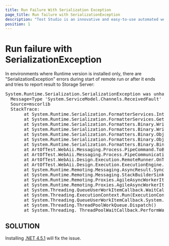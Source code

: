 ```yaml
---
title: Run Failure With Serialization Exception
page_title: Run failure with SerializationException
description: "Test Studio is an innovative and easy-to-use automated web, WPF and load testing solution. Test Studio tests support essential technologies like ASP.NET AJAX, Silverlight, PHP and MVC. HTML5, Testing framework, functional testing, performance testing, load testing, exploratory testing, manual testing."
position: 1
---
```

# Run failure with SerializationException

In environments where Runtime version is installed only, there are "SerializationException" errors during start of remote run or after it ends and tries to report result to Storage Server:

<pre>
System.Runtime.Serialization.SerializationException was unhandled
  Message=Type 'System.ServiceModel.Channels.ReceivedFault' in Assembly 'System.ServiceModel, Version=4.0.0.0, Culture=neutral, PublicKeyToken=b77a5c561934e089' is not marked as serializable.
  Source=mscorlib
  StackTrace:
       at System.Runtime.Serialization.FormatterServices.InternalGetSerializableMembers(RuntimeType type)
       at System.Runtime.Serialization.FormatterServices.GetSerializableMembers(Type type, StreamingContext context)
       at System.Runtime.Serialization.Formatters.Binary.WriteObjectInfo.InitMemberInfo()
       at System.Runtime.Serialization.Formatters.Binary.WriteObjectInfo.InitSerialize(Object obj, ISurrogateSelector surrogateSelector, StreamingContext context, SerObjectInfoInit serObjectInfoInit, IFormatterConverter converter, ObjectWriter objectWriter, SerializationBinder binder)
       at System.Runtime.Serialization.Formatters.Binary.ObjectWriter.Write(WriteObjectInfo objectInfo, NameInfo memberNameInfo, NameInfo typeNameInfo)
       at System.Runtime.Serialization.Formatters.Binary.ObjectWriter.Serialize(Object graph, Header[] inHeaders, __BinaryWriter serWriter, Boolean fCheck)
       at System.Runtime.Serialization.Formatters.Binary.BinaryFormatter.Serialize(Stream serializationStream, Object graph, Header[] headers, Boolean fCheck)
       at ArtOfTest.WebAii.Messaging.Process.PipeCommand.ToBinary()
       at ArtOfTest.WebAii.Messaging.Process.PipeCommunication.WriteCommandToPipe(PipeCommand command, PipeStream pipe, Boolean waitForDrain)
       at ArtOfTest.WebAii.Design.Execution.RemoteRunner.OnTestComplete(ExecutionReturnValues retValues, Boolean displayResults)
       at ArtOfTest.WebAii.Design.Execution.ExecutionEngine.TestCompleted(IAsyncResult result)
       at System.Runtime.Remoting.Messaging.AsyncResult.SyncProcessMessage(IMessage msg)
       at System.Runtime.Remoting.Messaging.StackBuilderSink.AsyncProcessMessage(IMessage msg, IMessageSink replySink)
       at System.Runtime.Remoting.Proxies.AgileAsyncWorkerItem.DoAsyncCall()
       at System.Runtime.Remoting.Proxies.AgileAsyncWorkerItem.ThreadPoolCallBack(Object o)
       at System.Threading.QueueUserWorkItemCallback.WaitCallback_Context(Object state)
       at System.Threading.ExecutionContext.Run(ExecutionContext executionContext, ContextCallback callback, Object state, Boolean ignoreSyncCtx)
       at System.Threading.QueueUserWorkItemCallback.System.Threading.IThreadPoolWorkItem.ExecuteWorkItem()
       at System.Threading.ThreadPoolWorkQueue.Dispatch()
       at System.Threading._ThreadPoolWaitCallback.PerformWaitCallback()
</pre>

## SOLUTION

Installing <a href="http://www.microsoft.com/en-us/download/details.aspx?id=40779" target="_blank">.NET 4.5.1</a> will fix the issue.
